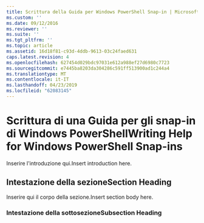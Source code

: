 ```yaml
---
title: Scrittura della Guida per Windows PowerShell Snap-in | Microsoft Docs
ms.custom: ''
ms.date: 09/12/2016
ms.reviewer: ''
ms.suite: ''
ms.tgt_pltfrm: ''
ms.topic: article
ms.assetid: 16d18f81-c93d-4ddb-9613-03c24faed631
caps.latest.revision: 4
ms.openlocfilehash: 627454d029bdc97031e612a988ef27d6980c7723
ms.sourcegitcommit: e7445ba8203da304286c591ff513900ad1c244a4
ms.translationtype: MT
ms.contentlocale: it-IT
ms.lasthandoff: 04/23/2019
ms.locfileid: "62083145"
---
```

# <a name="writing-help-for-windows-powershell-snap-ins"></a><span data-ttu-id="70665-102">Scrittura di una Guida per gli snap-in di Windows PowerShell</span><span class="sxs-lookup"><span data-stu-id="70665-102">Writing Help for Windows PowerShell Snap-ins</span></span>

<span data-ttu-id="70665-103">Inserire l'introduzione qui.</span><span class="sxs-lookup"><span data-stu-id="70665-103">Insert introduction here.</span></span>

## <a name="section-heading"></a><span data-ttu-id="70665-104">Intestazione della sezione</span><span class="sxs-lookup"><span data-stu-id="70665-104">Section Heading</span></span>

 <span data-ttu-id="70665-105">Inserire qui il corpo della sezione.</span><span class="sxs-lookup"><span data-stu-id="70665-105">Insert section body here.</span></span>

### <a name="subsection-heading"></a><span data-ttu-id="70665-106">Intestazione della sottosezione</span><span class="sxs-lookup"><span data-stu-id="70665-106">Subsection Heading</span></span>
